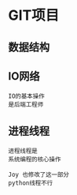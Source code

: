 # GIT项目
## 数据结构
## IO网络
    IO的基本操作
    是后端工程师
## 进程线程

    进程线程是
    系统编程的核心操作

    Joy 也修改了这一部分
    python线程不行

